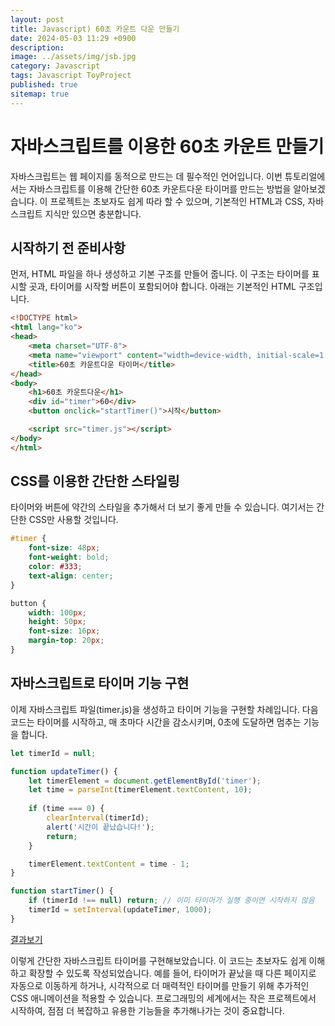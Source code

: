 ```yaml
---
layout: post
title: Javascript) 60초 카운트 다운 만들기
date: 2024-05-03 11:29 +0900
description: 
image: ../assets/img/jsb.jpg
category: Javascript
tags: Javascript ToyProject
published: true
sitemap: true
---
```


# 자바스크립트를 이용한 60초 카운트 만들기
자바스크립트는 웹 페이지를 동적으로 만드는 데 필수적인 언어입니다. 이번 튜토리얼에서는 자바스크립트를 이용해 간단한 60초 카운트다운 타이머를 만드는 방법을 알아보겠습니다. 이 프로젝트는 초보자도 쉽게 따라 할 수 있으며, 기본적인 HTML과 CSS, 자바스크립트 지식만 있으면 충분합니다.

## 시작하기 전 준비사항
먼저, HTML 파일을 하나 생성하고 기본 구조를 만들어 줍니다. 이 구조는 타이머를 표시할 곳과, 타이머를 시작할 버튼이 포함되어야 합니다. 아래는 기본적인 HTML 구조입니다.

```html
<!DOCTYPE html>
<html lang="ko">
<head>
    <meta charset="UTF-8">
    <meta name="viewport" content="width=device-width, initial-scale=1.0">
    <title>60초 카운트다운 타이머</title>
</head>
<body>
    <h1>60초 카운트다운</h1>
    <div id="timer">60</div>
    <button onclick="startTimer()">시작</button>

    <script src="timer.js"></script>
</body>
</html>
```
## CSS를 이용한 간단한 스타일링
타이머와 버튼에 약간의 스타일을 추가해서 더 보기 좋게 만들 수 있습니다. 여기서는 간단한 CSS만 사용할 것입니다.

```css
#timer {
    font-size: 48px;
    font-weight: bold;
    color: #333;
    text-align: center;
}

button {
    width: 100px;
    height: 50px;
    font-size: 16px;
    margin-top: 20px;
}
```
## 자바스크립트로 타이머 기능 구현
이제 자바스크립트 파일(timer.js)을 생성하고 타이머 기능을 구현할 차례입니다. 다음 코드는 타이머를 시작하고, 매 초마다 시간을 감소시키며, 0초에 도달하면 멈추는 기능을 합니다.

```javascript
let timerId = null;

function updateTimer() {
    let timerElement = document.getElementById('timer');
    let time = parseInt(timerElement.textContent, 10);
    
    if (time === 0) {
        clearInterval(timerId);
        alert('시간이 끝났습니다!');
        return;
    }

    timerElement.textContent = time - 1;
}

function startTimer() {
    if (timerId !== null) return; // 이미 타이머가 실행 중이면 시작하지 않음
    timerId = setInterval(updateTimer, 1000);
}
```
[결과보기](https://codepen.io/cfbhrndi-the-bold/pen/GRaRdxQ) 

이렇게 간단한 자바스크립트 타이머를 구현해보았습니다. 이 코드는 초보자도 쉽게 이해하고 확장할 수 있도록 작성되었습니다. 예를 들어, 타이머가 끝났을 때 다른 페이지로 자동으로 이동하게 하거나, 시각적으로 더 매력적인 타이머를 만들기 위해 추가적인 CSS 애니메이션을 적용할 수 있습니다. 프로그래밍의 세계에서는 작은 프로젝트에서 시작하여, 점점 더 복잡하고 유용한 기능들을 추가해나가는 것이 중요합니다.